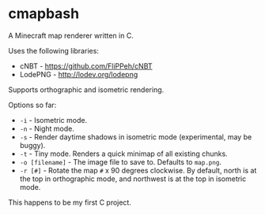 cmapbash
========

A Minecraft map renderer written in C.

Uses the following libraries:
- cNBT - https://github.com/FliPPeh/cNBT
- LodePNG - http://lodev.org/lodepng

Supports orthographic and isometric rendering.

Options so far:
- `-i` - Isometric mode.
- `-n` - Night mode.
- `-s` - Render daytime shadows in isometric mode (experimental, may be buggy).
- `-t` - Tiny mode. Renders a quick minimap of all existing chunks.
- `-o [filename]` - The image file to save to. Defaults to `map.png`.
- `-r [#]` - Rotate the map `#` x 90 degrees clockwise.
By default, north is at the top in orthographic mode,
and northwest is at the top in isometric mode.

This happens to be my first C project.
